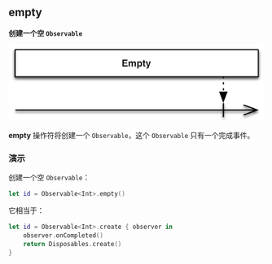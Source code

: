 ## empty

**创建一个空 `Observable`**

![](/assets/Operator/Operators/empty.png)

**empty** 操作符将创建一个 `Observable`，这个 `Observable` 只有一个完成事件。

### 演示

创建一个空 `Observable`：

```swift
let id = Observable<Int>.empty()
```

它相当于：

```swift
let id = Observable<Int>.create { observer in
    observer.onCompleted()
    return Disposables.create()
}
```
